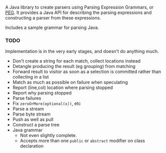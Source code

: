 A Java library to create parsers using Parsing Expression Grammars, or [PEG](https://en.wikipedia.org/wiki/Parsing_expression_grammar). It provides a Java API for describing the parsing expressions and constructing a parser from these expressions.

Includes a sample grammar for parsing Java.

### TODO

Implementation is in the very early stages, and doesn't do anything much.

- Don't create a string for each match, collect locations instead
- Detangle producing the result (eg grouping) from matching
- Forward result to visitor as soon as a selection is committed rather than collecting in a list
- Match as much as possible on failure when speculating 
- Report (line,col) location where parsing stopped
- Report why parsing stopped
- Parse failures
- Fix `zeroOrMore(optional(x))`, etc
- Parse a stream
- Parse byte stream
- Push as well as pull
- Construct a parse tree
- Java grammar
    - Not even slightly complete.
    - Accepts more than one `public` or `abstract` modifier on class declaration
